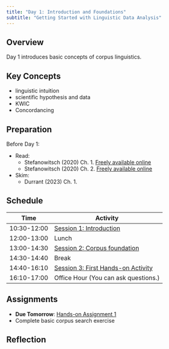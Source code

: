 ```yaml
---
title: "Day 1: Introduction and Foundations"
subtitle: "Getting Started with Linguistic Data Analysis"
---
```


## Overview

Day 1 introduces basic concepts of corpus linguistics.

## Key Concepts

- linguistic intuition
- scientific hypothesis and data
- KWIC
- Concordancing

## Preparation

Before Day 1: 

- Read:
    - Stefanowitsch (2020) Ch. 1. [Freely available online](https://langsci-press.org/catalog/book/148)
    - Stefanowitsch (2020) Ch. 2. [Freely available online](https://langsci-press.org/catalog/book/148)
- Skim:
    - Durrant (2023) Ch. 1.

## Schedule

| Time | Activity |
|------|----------|
| 10:30-12:00 | [Session 1: Introduction](session1.md) |
| 12:00-13:00 | Lunch |
| 13:00-14:30 | [Session 2: Corpus foundation](session2.md) |
| 14:30-14:40 | Break |
| 14:40-16:10 | [Session 3: First Hands-on Activity](session3.md) |
| 16:10-17:00 | Office Hour (You can ask questions.) |

## Assignments

- **Due Tomorrow**: [Hands-on Assignment 1](../../assignments/hands-on-1/)
- Complete basic corpus search exercise


## Reflection


<!-- 
<iframe src="session1-intro/slides/slides.html" width="100%" height="600px" frameborder="0"></iframe>

[View slides in fullscreen](session1-intro/slides/slides.html){target="_blank"} -->


